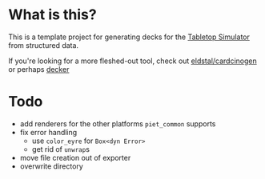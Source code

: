 # What is this?

This is a template project for generating decks for the [Tabletop Simulator](https://tabletopsimulator.com) from structured data.

If you're looking for a more fleshed-out tool, check out [eldstal/cardcinogen](https://github.com/eldstal/cardcinogen) or perhaps [decker](https://splizard.com/magic/decker)

# Todo

- add renderers for the other platforms `piet_common` supports
- fix error handling
  - use `color_eyre` for `Box<dyn Error>`
  - get rid of `unwrap`s
- move file creation out of exporter
- overwrite directory
